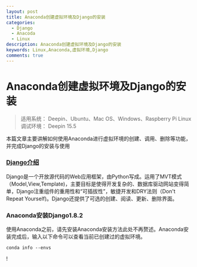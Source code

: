 ```yaml
---
layout: post
title: Anaconda创建虚拟环境及Django的安装
categories:
  - Django
  - Anacoda
  - Linux
description: Anaconda创建虚拟环境及Django的安装
keywords: Linux,Anaconda,虚拟环境,Django
comments: true
---
```


# Anaconda创建虚拟环境及Django的安装
>适用系统： Deepin、Ubuntu、Mac OS、Windows、Raspberry Pi Linux
>调试环境： Deepin 15.5

本篇文章主要讲解如何使用Anaconda进行虚拟环境的创建、调用、删除等功能，并完成Django的安装与使用
### [Django介绍](#)
Django是一个开放源代码的Web应用框架，由Python写成。运用了MVT模式（Model,View,Template)，主要目标是使得开发复杂的、数据库驱动网站变得简单，Django注重组件的重用性和“可插拔性”，敏捷开发和DRY法则（Don't Repeat Yourself)。Django还提供了可选的创建、阅读、更新、删除界面。
### Anaconda安装Django1.8.2
使用Anaconda之前，请先安装Anaconda安装方法此处不再赘述。Anaconda安装完成后，输入以下命令可以查看当前已创建过的虚拟环境。
```
conda info --envs
```
!